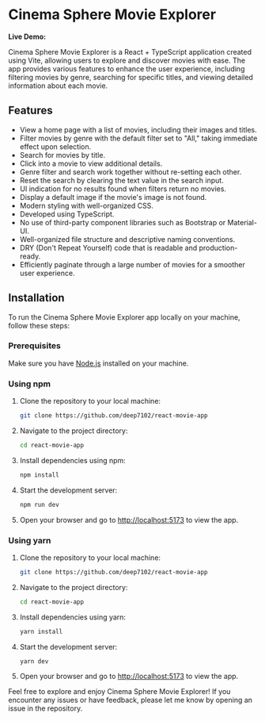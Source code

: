 # Cinema Sphere Movie Explorer

**Live Demo:**

Cinema Sphere Movie Explorer is a React + TypeScript application created using Vite, allowing users to explore and discover movies with ease. The app provides various features to enhance the user experience, including filtering movies by genre, searching for specific titles, and viewing detailed information about each movie.

## Features

- View a home page with a list of movies, including their images and titles.
- Filter movies by genre with the default filter set to "All," taking immediate effect upon selection.
- Search for movies by title.
- Click into a movie to view additional details.
- Genre filter and search work together without re-setting each other.
- Reset the search by clearing the text value in the search input.
- UI indication for no results found when filters return no movies.
- Display a default image if the movie's image is not found.
- Modern styling with well-organized CSS.
- Developed using TypeScript.
- No use of third-party component libraries such as Bootstrap or Material-UI.
- Well-organized file structure and descriptive naming conventions.
- DRY (Don't Repeat Yourself) code that is readable and production-ready.
- Efficiently paginate through a large number of movies for a smoother user experience.

## Installation

To run the Cinema Sphere Movie Explorer app locally on your machine, follow these steps:

### Prerequisites

Make sure you have [Node.js](https://nodejs.org/) installed on your machine.

### Using npm

1. Clone the repository to your local machine:

   ```bash
   git clone https://github.com/deep7102/react-movie-app
   ```

2. Navigate to the project directory:

   ```bash
   cd react-movie-app
   ```

3. Install dependencies using npm:

   ```bash
   npm install
   ```

4. Start the development server:

   ```bash
   npm run dev
   ```

5. Open your browser and go to [http://localhost:5173](http://localhost:5173) to view the app.

### Using yarn

1. Clone the repository to your local machine:

   ```bash
   git clone https://github.com/deep7102/react-movie-app
   ```

2. Navigate to the project directory:

   ```bash
   cd react-movie-app
   ```

3. Install dependencies using yarn:

   ```bash
   yarn install
   ```

4. Start the development server:

   ```bash
   yarn dev
   ```

5. Open your browser and go to [http://localhost:5173](http://localhost:5173) to view the app.

Feel free to explore and enjoy Cinema Sphere Movie Explorer! If you encounter any issues or have feedback, please let me know by opening an issue in the repository.
